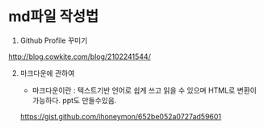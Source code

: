 
md파일 작성법
==============

1. Github Profile 꾸미기

http://blog.cowkite.com/blog/2102241544/


2. 마크다운에 관하여
   - 마크다운이란
   : 텍스트기반 언어로 쉽게 쓰고 읽을 수 있으며 HTML로 변환이 가능하다. ppt도 만들수있음.

   https://gist.github.com/ihoneymon/652be052a0727ad59601


